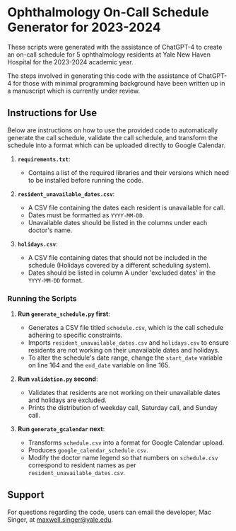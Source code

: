 # Ophthalmology On-Call Schedule Generator for 2023-2024

These scripts were generated with the assistance of ChatGPT-4 to create an on-call schedule for 5 ophthalmology residents at Yale New Haven Hospital for the 2023-2024 academic year.

The steps involved in generating this code with the assistance of ChatGPT-4 for those with minimal programming background have been written up in a manuscript which is currently under review.

## Instructions for Use

Below are instructions on how to use the provided code to automatically generate the call schedule, validate the call schedule, and transform the schedule into a format which can be uploaded directly to Google Calendar.

1. **`requirements.txt`**: 
   - Contains a list of the required libraries and their versions which need to be installed before running the code.

2. **`resident_unavailable_dates.csv`**: 
   - A CSV file containing the dates each resident is unavailable for call. 
   - Dates must be formatted as `YYYY-MM-DD`.
   - Unavailable dates should be listed in the columns under each doctor's name.

3. **`holidays.csv`**: 
   - A CSV file containing dates that should not be included in the schedule (Holidays covered by a different scheduling system).
   - Dates should be listed in column A under 'excluded dates' in the `YYYY-MM-DD` format.

### Running the Scripts

1. **Run `generate_schedule.py` first**:
   - Generates a CSV file titled `schedule.csv`, which is the call schedule adhering to specific constraints.
   - Imports `resident_unavailable_dates.csv` and `holidays.csv` to ensure residents are not working on their unavailable dates and holidays.
   - To alter the schedule's date range, change the `start_date` variable on line 164 and the `end_date` variable on line 165.

2. **Run `validation.py` second**:
   - Validates that residents are not working on their unavailable dates and holidays are excluded.
   - Prints the distribution of weekday call, Saturday call, and Sunday call.

3. **Run `generate_gcalendar` next**:
   - Transforms `schedule.csv` into a format for Google Calendar upload.
   - Produces `google_calendar_schedule.csv`.
   - Modify the doctor name legend so that numbers on `schedule.csv` correspond to resident names as per `resident_unavailable_dates.csv`.

## Support

For questions regarding the code, users can email the developer, Mac Singer, at [maxwell.singer@yale.edu](mailto:maxwell.singer@yale.edu).
